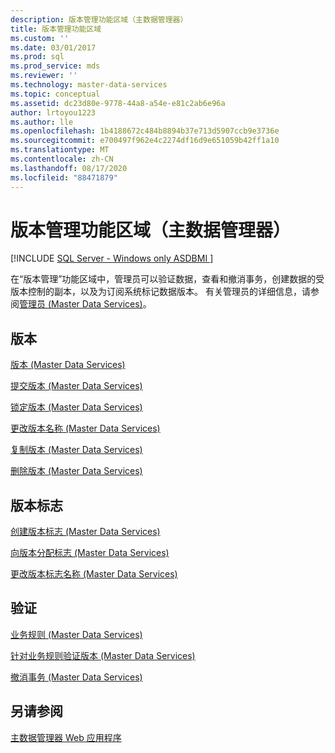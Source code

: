 ```yaml
---
description: 版本管理功能区域（主数据管理器）
title: 版本管理功能区域
ms.custom: ''
ms.date: 03/01/2017
ms.prod: sql
ms.prod_service: mds
ms.reviewer: ''
ms.technology: master-data-services
ms.topic: conceptual
ms.assetid: dc23d80e-9778-44a8-a54e-e81c2ab6e96a
author: lrtoyou1223
ms.author: lle
ms.openlocfilehash: 1b4188672c484b8894b37e713d5907ccb9e3736e
ms.sourcegitcommit: e700497f962e4c2274df16d9e651059b42ff1a10
ms.translationtype: MT
ms.contentlocale: zh-CN
ms.lasthandoff: 08/17/2020
ms.locfileid: "88471879"
---
```

# <a name="version-management-functional-area-master-data-manager"></a>版本管理功能区域（主数据管理器）

[!INCLUDE [SQL Server - Windows only ASDBMI  ](../includes/applies-to-version/sql-windows-only-asdbmi.md)]

  在“版本管理”功能区域中，管理员可以验证数据，查看和撤消事务，创建数据的受版本控制的副本，以及为订阅系统标记数据版本。 有关管理员的详细信息，请参阅[管理员 (Master Data Services)](../master-data-services/administrators-master-data-services.md)。  
  
## <a name="versions"></a>版本  
 [版本 (Master Data Services)](../master-data-services/versions-master-data-services.md)  
  
 [提交版本 (Master Data Services)](../master-data-services/commit-a-version-master-data-services.md)  
  
 [锁定版本 (Master Data Services)](../master-data-services/lock-a-version-master-data-services.md)  
  
 [更改版本名称 (Master Data Services)](../master-data-services/change-a-version-name-master-data-services.md)  
  
 [复制版本 (Master Data Services)](../master-data-services/copy-a-version-master-data-services.md)  
  
 [删除版本 (Master Data Services)](../master-data-services/delete-a-version-master-data-services.md)  
  
## <a name="version-flags"></a>版本标志  
 [创建版本标志 (Master Data Services)](../master-data-services/create-a-version-flag-master-data-services.md)  
  
 [向版本分配标志 (Master Data Services)](../master-data-services/assign-a-flag-to-a-version-master-data-services.md)  
  
 [更改版本标志名称 (Master Data Services)](../master-data-services/change-a-version-flag-name-master-data-services.md)  
  
## <a name="validation"></a>验证  
 [业务规则 (Master Data Services)](../master-data-services/business-rules-master-data-services.md)  
  
 [针对业务规则验证版本 (Master Data Services)](../master-data-services/validate-a-version-against-business-rules-master-data-services.md)  
  
 [撤消事务 (Master Data Services)](../master-data-services/reverse-a-transaction-master-data-services.md)  
  
## <a name="see-also"></a>另请参阅  
 [主数据管理器 Web 应用程序](../master-data-services/master-data-manager-web-application.md)  
  
  
